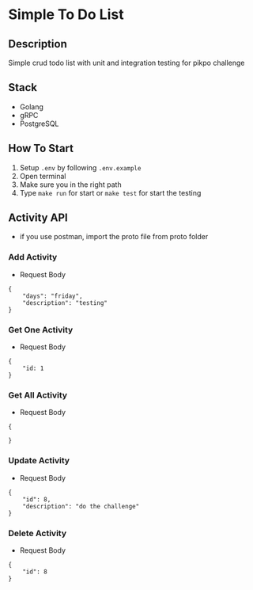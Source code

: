 # Simple To Do List

## Description
Simple crud todo list with unit and integration testing for pikpo challenge

## Stack
- Golang
- gRPC
- PostgreSQL

## How To Start
1. Setup `.env` by following `.env.example`
2. Open terminal
3. Make sure you in the right path
4. Type `make run` for start or `make test` for start the testing

## Activity API
- if you use postman, import the proto file from proto folder
### Add Activity
* Request Body
```
{
    "days": "friday",
    "description": "testing"
}
```

### Get One Activity
* Request Body
```
{
    "id: 1
}
```

### Get All Activity
* Request Body
```
{

}
```

### Update Activity
* Request Body
```
{
    "id": 8,
    "description": "do the challenge"
}
```

### Delete Activity
* Request Body
```
{
    "id": 8
}
```
